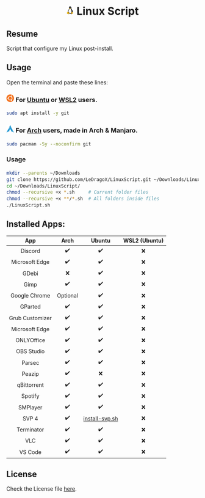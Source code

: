 <h1 align="center">
  <img width=4% src=./src/lib/images/linux-tux.png>
  Linux Script
</h1>

## Resume

Script that configure my Linux post-install.

## Usage

Open the terminal and paste these lines:

### <img width="4%" src="./src/lib/images/ubuntu-icon.webp" /> For [Ubuntu](src/scripts/ubuntu-script.sh) or [WSL2](src/scripts/wsl2-script.sh) users.

```sh
sudo apt install -y git
```

### <img width="4%" src="./src/lib/images/arch-linux-icon.png" /> For [Arch](src/scripts/arch-script.sh) users, made in Arch & Manjaro.

```sh
sudo pacman -Sy --noconfirm git
```

### Usage

```sh
mkdir --parents ~/Downloads
git clone https://github.com/LeDragoX/LinuxScript.git ~/Downloads/LinuxScript
cd ~/Downloads/LinuxScript/
chmod --recursive +x *.sh     # Current folder files
chmod --recursive +x **/*.sh  # All folders inside files
./LinuxScript.sh
```

## Installed Apps:

<div align="center">

|       App       |   Arch   |                    Ubuntu                    | WSL2 (Ubuntu) |
| :-------------: | :------: | :------------------------------------------: | :-----------: |
|     Discord     |    ✔️    |                      ✔️                      |      ❌       |
| Microsoft Edge  |    ✔️    |                      ✔️                      |      ❌       |
|      GDebi      |    ❌    |                      ✔️                      |      ❌       |
|      Gimp       |    ✔️    |                      ✔️                      |      ❌       |
|  Google Chrome  | Optional |                      ✔️                      |      ❌       |
|     GParted     |    ✔️    |                      ✔️                      |      ❌       |
| Grub Customizer |    ✔️    |                      ✔️                      |      ❌       |
| Microsoft Edge  |    ✔️    |                      ✔️                      |      ❌       |
|   ONLYOffice    |    ✔️    |                      ✔️                      |      ❌       |
|   OBS Studio    |    ✔️    |                      ✔️                      |      ❌       |
|     Parsec      |    ✔️    |                      ✔️                      |      ❌       |
|     Peazip      |    ✔️    |                      ❌                      |      ❌       |
|   qBittorrent   |    ✔️    |                      ✔️                      |      ❌       |
|     Spotify     |    ✔️    |                      ✔️                      |      ❌       |
|    SMPlayer     |    ✔️    |                      ✔️                      |      ❌       |
|      SVP 4      |    ✔️    | [install-svp.sh](src/scripts/install-svp.sh) |      ❌       |
|   Terminator    |    ✔️    |                      ✔️                      |      ❌       |
|       VLC       |    ✔️    |                      ✔️                      |      ❌       |
|     VS Code     |    ✔️    |                      ✔️                      |      ❌       |

</div>

## License

Check the License file [here](LICENSE).
